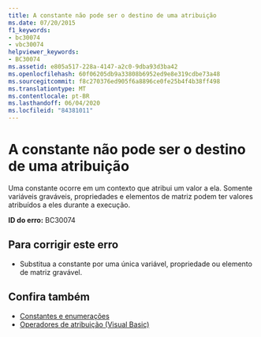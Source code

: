 ```yaml
---
title: A constante não pode ser o destino de uma atribuição
ms.date: 07/20/2015
f1_keywords:
- bc30074
- vbc30074
helpviewer_keywords:
- BC30074
ms.assetid: e805a517-228a-4147-a2c0-9dba93d3ba42
ms.openlocfilehash: 60f06205db9a33808b6952ed9e8e319cdbe73a48
ms.sourcegitcommit: f8c270376ed905f6a8896ce0fe25b4f4b38ff498
ms.translationtype: MT
ms.contentlocale: pt-BR
ms.lasthandoff: 06/04/2020
ms.locfileid: "84381011"
---
```

# <a name="constant-cannot-be-the-target-of-an-assignment"></a>A constante não pode ser o destino de uma atribuição
Uma constante ocorre em um contexto que atribui um valor a ela. Somente variáveis graváveis, propriedades e elementos de matriz podem ter valores atribuídos a eles durante a execução.  
  
 **ID do erro:** BC30074  
  
## <a name="to-correct-this-error"></a>Para corrigir este erro  
  
- Substitua a constante por uma única variável, propriedade ou elemento de matriz gravável.  
  
## <a name="see-also"></a>Confira também

- [Constantes e enumerações](../programming-guide/language-features/constants-enums/index.md)
- [Operadores de atribuição (Visual Basic)](../language-reference/operators/assignment-operators.md)
